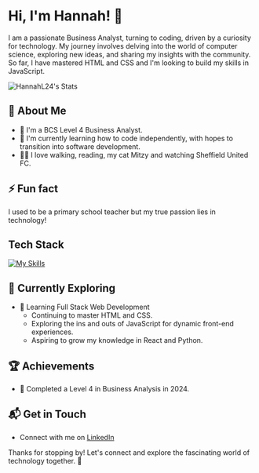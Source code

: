 # Hi, I'm Hannah! 👋

I am a passionate Business Analyst, turning to coding, driven by a curiosity for technology. My journey involves delving into the world of computer science, exploring new ideas, and sharing my insights with the community. So far, I have mastered HTML and CSS and I'm looking to build my skills in JavaScript.

![HannahL24's Stats](https://github-readme-stats.vercel.app/api?username=HannahL24&theme=vue-dark&show_icons=true&hide_border=true&count_private=true)

## 🚀 About Me

- 🔭 I'm a BCS Level 4 Business Analyst.
- 📝 I'm currently learning how to code independently, with hopes to transition into software development. 
- 🚶‍♀️ I love walking, reading, my cat Mitzy and watching Sheffield United FC.

## ⚡ Fun fact
I used to be a primary school teacher but my true passion lies in technology!


## Tech Stack
[![My Skills](https://skillicons.dev/icons?i=html,css,ps)](https://skillicons.dev)

## 🌱 Currently Exploring

- 🚀 Learning Full Stack Web Development
  - Continuing to master HTML and CSS.
  - Exploring the ins and outs of JavaScript for dynamic front-end experiences.
  - Aspiring to grow my knowledge in React and Python.

 ## 🏆 Achievements

- 🌟 Completed a Level 4 in Business Analysis in 2024.


## 📬 Get in Touch

- Connect with me on [LinkedIn]([https://twitter.com/introvertedbot](https://www.linkedin.com/in/hannah-lindley-119406220/))


Thanks for stopping by! Let's connect and explore the fascinating world of technology together. 🚀



